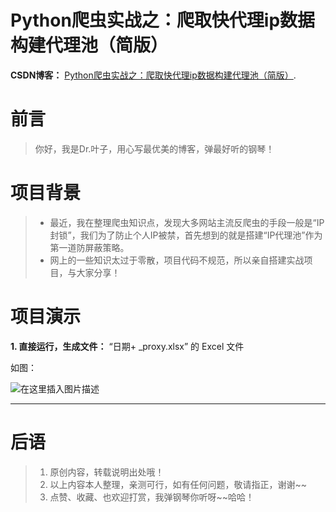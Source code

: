
# Python爬虫实战之：爬取快代理ip数据构建代理池（简版）
**CSDN博客：** [Python爬虫实战之：爬取快代理ip数据构建代理池（简版）](https://blog.csdn.net/LTAO427/article/details/108524627).


# 前言
> 你好，我是Dr.叶子，用心写最优美的博客，弹最好听的钢琴！




# 项目背景
> - 最近，我在整理爬虫知识点，发现大多网站主流反爬虫的手段一般是“IP封锁”，我们为了防止个人IP被禁，首先想到的就是搭建“IP代理池”作为第一道防屏蔽策略。
> - 网上的一些知识太过于零散，项目代码不规范，所以亲自搭建实战项目，与大家分享！




# 项目演示
**1. 直接运行，生成文件：** “日期+ _proxy.xlsx” 的 Excel 文件

如图：

![在这里插入图片描述](https://img-blog.csdnimg.cn/20200911015422414.jpg?x-oss-process=image/watermark,type_ZmFuZ3poZW5naGVpdGk,shadow_10,text_aHR0cHM6Ly9ibG9nLmNzZG4ubmV0L0xUQU80Mjc=,size_16,color_FFFFFF,t_70#pic_center)



---
#  后语
> 1. 原创内容，转载说明出处哦！
> 2. 以上内容本人整理，亲测可行，如有任何问题，敬请指正，谢谢~~
> 3. 点赞、收藏、也欢迎打赏，我弹钢琴你听呀~~哈哈！

